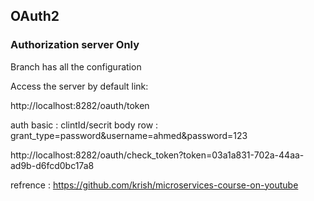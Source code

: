 ## OAuth2

### Authorization server Only

Branch has all the configuration 

Access the server by default link:

http://localhost:8282/oauth/token

auth basic : clintId/secrit
body row : grant_type=password&username=ahmed&password=123

http://localhost:8282/oauth/check_token?token=03a1a831-702a-44aa-ad9b-d6fcd0bc17a8

refrence :
https://github.com/krish/microservices-course-on-youtube
